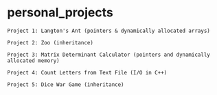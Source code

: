 # personal_projects

`Project 1: Langton's Ant (pointers & dynamically allocated arrays)`

`Project 2: Zoo (inheritance)`

`Project 3: Matrix Determinant Calculator (pointers and dynamically allocated memory)`

`Project 4: Count Letters from Text File (I/O in C++)`

`Project 5: Dice War Game (inheritance)`
